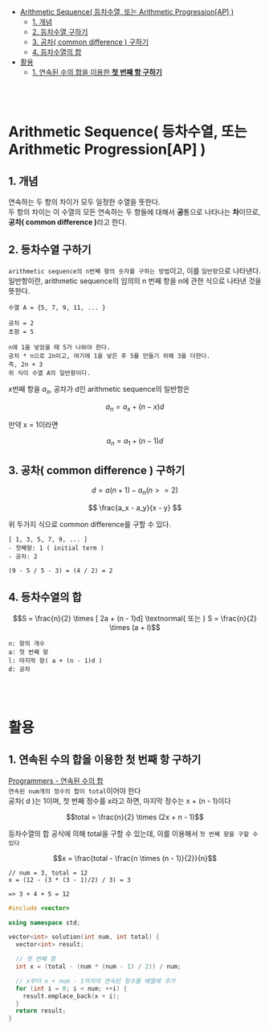 - [Arithmetic Sequence( 등차수열, 또는 Arithmetic Progression\[AP\] )](#arithmetic-sequence-등차수열-또는-arithmetic-progressionap-)
  - [1. 개념](#1-개념)
  - [2. 등차수열 구하기](#2-등차수열-구하기)
  - [3. 공차( common difference ) 구하기](#3-공차-common-difference--구하기)
  - [4. 등차수열의 합](#4-등차수열의-합)
- [활용](#활용)
  - [1. 연속된 수의 합을 이용한 **첫 번째 항 구하기**](#1-연속된-수의-합을-이용한-첫-번째-항-구하기)

<br><br>

# Arithmetic Sequence( 등차수열, 또는 Arithmetic Progression[AP] )

## 1. 개념
연속하는 두 항의 차이가 모두 일정한 수열을 뜻한다.   
두 항의 차이는 이 수열의 모든 연속하는 두 항들에 대해서 <b>공</b>통으로 나타나는 <b>차</b>이므로, <b>공차( common difference )</b>라고 한다. </br>

## 2. 등차수열 구하기
`arithmetic sequence의 n번째 항의 숫자를 구하는 방법`이고, 이를 `일반항`으로 나타낸다. </br>
일반항이란, arithmetic sequence의 임의의 n 번째 항을 n에 관한 식으로 나타낸 것을 뜻한다. </br>
```
수열 A = {5, 7, 9, 11, ... }

공차 = 2
초항 = 5

n에 1을 넣었을 때 5가 나와야 한다.
공차 * n으로 2n이고, 여기에 1을 넣은 후 5를 만들기 위해 3을 더한다.
즉, 2n + 3
위 식이 수열 A의 일반항이다.
```

x번째 항을 $a_{x}$, 공차가 d인 arithmetic sequence의 일반항은

$$a_{n} = a_{x} + (n - x)d$$

만약 x = 1이라면 

$$a_n = a_1 + (n - 1)d$$


## 3. 공차( common difference ) 구하기
$$ d = a(n + 1) - a_n ( n >= 2 ) $$

$$ \frac{a_x - a_y}{x - y} $$

위 두가지 식으로 common difference를 구할 수 있다.</br>
```
[ 1, 3, 5, 7, 9, ... ]
- 첫째항: 1 ( initial term )
- 공차: 2

(9 - 5 / 5 - 3) = (4 / 2) = 2
```

## 4. 등차수열의 합
$$S = \frac{n}{2} \times [ 2a + (n - 1)d] \textnormal{ 또는 } S = \frac{n}{2} \times (a + l)$$
```
n: 항의 개수
a: 첫 번째 항
l: 마지막 항( a + (n - 1)d )
d: 공차
```


<br><br>

# 활용
## 1. 연속된 수의 합을 이용한 **첫 번째 항 구하기**
[ Programmers - 연속된 수의 합 ](https://school.programmers.co.kr/learn/courses/30/lessons/120923)   
`연속된 num개의 정수의 합이 total`이어야 한다   
공차( d )는 1이며, 첫 번째 정수를 x라고 하면, 마지막 정수는 x + (n - 1)이다   

$$total = \frac{n}{2} \times (2x + n - 1)$$

등차수열의 합 공식에 의해 total을 구할 수 있는데, 이를 이용해서 `첫 번째 항을 구할 수 있다`   

$$x = \frac{total - \frac{n \times (n - 1)}{2}}{n}$$

```
// num = 3, total = 12
x = (12 - (3 * (3 - 1)/2) / 3) = 3

=> 3 + 4 + 5 = 12
```
```cpp
#include <vector>

using namespace std;

vector<int> solution(int num, int total) {
  vector<int> result;

  // 첫 번째 항
  int x = (total - (num * (num - 1) / 2)) / num;

  // x부터 x + num - 1까지의 연속된 정수를 배열에 추가
  for (int i = 0; i < num; ++i) {
    result.emplace_back(x + i);
  }
  return result;
}
```